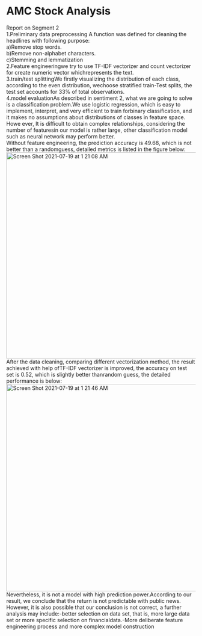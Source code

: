 # AMC Stock Analysis 
Report on Segment 2
<br/>1.Preliminary data preprocessing A function was defined for cleaning the headlines with following purpose:
<br/>a)Remove stop words.
<br/>b)Remove non-alphabet characters.
<br/>c)Stemming and lemmatization
<br/>2.Feature engineeringwe   try   to   use  TF-IDF   vectorizer   and   count  vectorizer   for   create   numeric   vector   whichrepresents the text.
<br/>3.train/test splittingWe firstly visualizing the distribution of each class, according to the even distribution, wechoose stratified train-Test splits, the test set accounts for 33% of total observations.
<br/>4.model evaluationAs described in sentiment 2, what we are going to solve is a classification problem.We use logistic regression, which is easy to implement, interpret, and very efficient to train forbinary classification, and it makes no assumptions about distributions of classes in feature space. Howe ever, It is difficult to obtain complex relationships, considering the number of featuresin our model is rather large, other classification model such as neural network may perform better.
<br/>Without feature engineering, the prediction accuracy is 49.68, which is not better than a randomguess, detailed metrics is listed in the figure below:
<br/><img width="548" alt="Screen Shot 2021-07-19 at 1 21 08 AM" src="https://user-images.githubusercontent.com/77771292/126106962-3363e717-c808-4031-abd8-7694cbf557b1.png">
<br/>After the data cleaning, comparing different vectorization method, the result achieved with help ofTF-IDF vectorizer is improved, the accuracy on test set is 0.52, which is slightly better thanrandom guess, the detailed performance is below:
<br/><img width="551" alt="Screen Shot 2021-07-19 at 1 21 46 AM" src="https://user-images.githubusercontent.com/77771292/126107010-68258e5d-5a3a-4087-a937-a1a29057a643.png">
<br/>Nevertheless, it is not a model with high prediction power.According to our result, we conclude that the return is not predictable with public news.
However, it is also possible that our conclusion is not correct, a further analysis may include:-better selection on data set, that is, more large data set or more specific selection on financialdata.-More deliberate feature engineering process and more complex model construction
